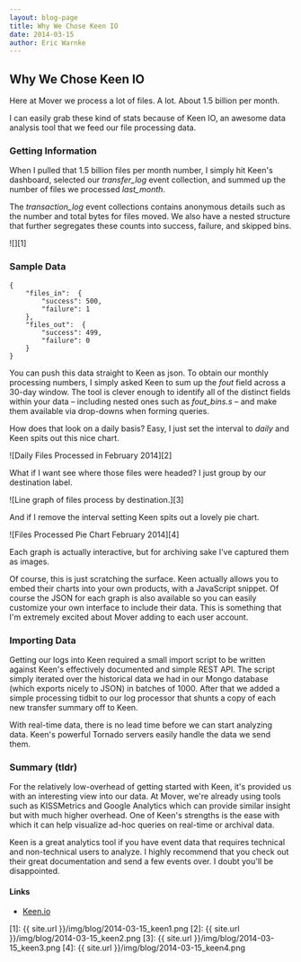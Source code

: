 ```yaml
---
layout: blog-page
title: Why We Chose Keen IO
date: 2014-03-15
author: Eric Warnke
---
```


## Why We Chose Keen IO

Here at Mover we process a lot of files. A lot. About 1.5 billion per month.

I can easily grab these kind of stats because of Keen IO, an awesome data analysis tool that we feed our file processing data.

### Getting Information

When I pulled that 1.5 billion files per month number, I simply hit Keen's dashboard, selected our _transfer_log_ event collection, and summed up the number of files we processed _last_month_.

The _transaction_log_ event collections contains anonymous details such as the number and total bytes for files moved. We also have a nested structure that further segregates these counts into success, failure, and skipped bins.

![][1]

### Sample Data

      
    {
        "files_in":  {
            "success": 500,
            "failure": 1
        },
        "files_out":  {
            "success": 499,
            "failure": 0
        }
    }

You can push this data straight to Keen as json. To obtain our monthly processing numbers, I simply asked Keen to sum up the _fout_ field across a 30-day window. The tool is clever enough to identify all of the distinct fields within your data – including nested ones such as _fout_bins.s_ – and make them available via drop-downs when forming queries.

How does that look on a daily basis? Easy, I just set the interval to _daily_ and Keen spits out this nice chart.

![Daily Files Processed in February 2014][2]

What if I want see where those files were headed? I just group by our destination label.

![Line graph of files process by destination.][3]

And if I remove the interval setting Keen spits out a lovely pie chart.

![Files Processed Pie Chart February 2014][4]

Each graph is actually interactive, but for archiving sake I've captured them as images.

Of course, this is just scratching the surface. Keen actually allows you to embed their charts into your own products, with a JavaScript snippet. Of course the JSON for each graph is also available so you can easily customize your own interface to include their data. This is something that I'm extremely excited about Mover adding to each user account.

### Importing Data

Getting our logs into Keen required a small import script to be written against Keen's effectively documented and simple REST API. The script simply iterated over the historical data we had in our Mongo database (which exports nicely to JSON) in batches of 1000. After that we added a simple processing tidbit to our log processor that shunts a copy of each new transfer summary off to Keen.

With real-time data, there is no lead time before we can start analyzing data. Keen's powerful Tornado servers easily handle the data we send them.

### Summary (tldr)

For the relatively low-overhead of getting started with Keen, it's provided us with an interesting view into our data. At Mover, we're already using tools such as KISSMetrics and Google Analytics which can provide similar insight but with much higher overhead. One of Keen's strengths is the ease with which it can help visualize ad-hoc queries on real-time or archival data.

Keen is a great analytics tool if you have event data that requires technical and non-technical users to analyze. I highly recommend that you check out their great documentation and send a few events over. I doubt you'll be disappointed.

#### Links

* [Keen.io](http://keen.io/)

[1]: {{ site.url }}/img/blog/2014-03-15_keen1.png
[2]: {{ site.url }}/img/blog/2014-03-15_keen2.png
[3]: {{ site.url }}/img/blog/2014-03-15_keen3.png
[4]: {{ site.url }}/img/blog/2014-03-15_keen4.png
